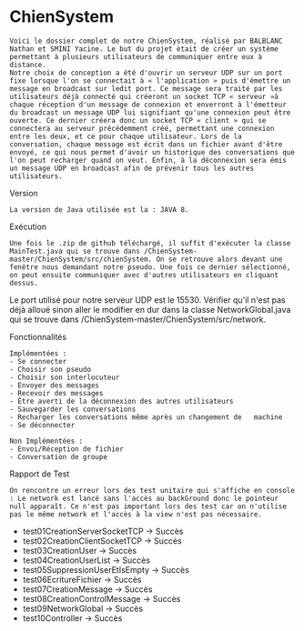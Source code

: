 # ChienSystem

	Voici le dossier complet de notre ChienSystem, réalisé par BALBLANC Nathan et SMINI Yacine. Le but du projet était de créer un système permettant à plusieurs utilisateurs de communiquer entre eux à distance.
	Notre choix de conception a été d'ouvrir un serveur UDP sur un port fixe lorsque l'on se connectait à « l'application » puis d'émettre un message en broadcast sur ledit port. Ce message sera traité par les utilisateurs déjà connecté qui créeront un socket TCP « serveur »à chaque réception d'un message de connexion et enverront à l'émetteur du broadcast un message UDP lui signifiant qu'une connexion peut être ouverte. Ce dernier créera donc un socket TCP « client » qui se connectera au serveur précédemment créé, permettant une connexion entre les deux, et ce pour chaque utilisateur. Lors de la conversation, chaque message est écrit dans un fichier avant d'être envoyé, ce qui nous permet d'avoir un historique des conversations que l'on peut recharger quand on veut. Enfin, à la déconnexion sera émis un message UDP en broadcast afin de prévenir tous les autres utilisateurs.

Version

	La version de Java utilisée est la : JAVA 8.


Exécution

	Une fois le .zip de github téléchargé, il suffit d'exécuter la classe MainTest.java qui se trouve dans /ChienSystem-master/ChienSystem/src/chienSystem. On se retrouve alors devant une fenêtre nous demandant notre pseudo. Une fois ce dernier sélectionné, on peut ensuite communiquer avec d'autres utilisateurs en cliquant dessus.
Le port utilisé pour notre serveur UDP est le 15530. Vérifier qu'il n'est pas déjà alloué sinon aller le modifier en dur dans la classe NetworkGlobal.java qui se trouve dans /ChienSystem-master/ChienSystem/src/network.

Fonctionnalités
	
	Implémentées :
	- Se connecter
	- Choisir son pseudo
	- Choisir son interlocuteur
	- Envoyer des messages
	- Recevoir des messages
	- Être averti de la déconnexion des autres utilisateurs
	- Sauvegarder les conversations
	- Recharger les conversations même après un changement de 	machine
	- Se déconnecter
	
	Non Implémentées :
	- Envoi/Réception de fichier
	- Conversation de groupe


Rapport de Test

	On rencontre un erreur lors des test unitaire qui s'affiche en console : Le network est lancé sans l'accès au backGround donc le pointeur null apparaît. Ce n'est pas important lors des test car on n'utilise pas le même network et l'accès à la view n'est pas nécessaire.

- test01CreationServerSocketTCP → Succès
- test02CreationClientSocketTCP → Succès
- test03CreationUser → Succès
- test04CreationUserList → Succès
- test05SuppressionUserEtIsEmpty → Succès
- test06EcritureFichier → Succès
- test07CreationMessage → Succès
- test08CreationControlMessage → Succès
- test09NetworkGlobal → Succès
- test10Controller → Succès
